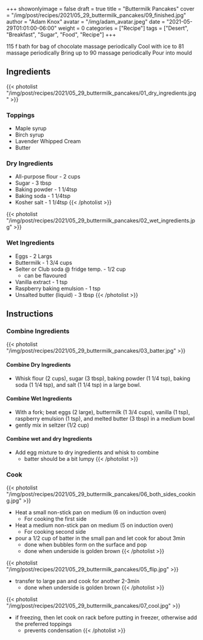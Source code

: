 
+++
showonlyimage = false
draft = true
title = "Buttermilk Pancakes"
cover = "/img/post/recipes/2021/05_29_buttermilk_pancakes/09_finished.jpg"
author = "Adam Knox"
avatar = "/img/adam_avatar.jpeg"
date = "2021-05-29T01:01:00-06:00"
weight = 0
categories = ["Recipe"]
tags = ["Desert", "Breakfast", "Sugar", "Food", "Recipe"]
+++

<!--more-->

115 f bath for bag of chocolate
massage periodically
Cool with ice to 81
massage periodically
Bring up to 90
massage periodically
Pour into mould

## Ingredients
{{< photolist "/img/post/recipes/2021/05_29_buttermilk_pancakes/01_dry_ingredients.jpg" >}}
### Toppings
* Maple syrup
* Birch syrup
* Lavender Whipped Cream
* Butter

### Dry Ingredients
* All-purpose flour - 2 cups
* Sugar - 3 tbsp
* Baking powder - 1 1/4tsp
* Baking soda - 1 1/4tsp
* Kosher salt - 1 1/4tsp
{{< /photolist >}}

{{< photolist "/img/post/recipes/2021/05_29_buttermilk_pancakes/02_wet_ingredients.jpg" >}}
### Wet Ingredients
* Eggs - 2 Largs
* Buttermilk - 1 3/4 cups
* Selter or Club soda @ fridge temp. - 1/2 cup
  * can be flavoured
* Vanilla extract - 1 tsp
* Raspberry baking emulsion - 1 tsp
* Unsalted butter (liquid) - 3 tbsp
{{< /photolist >}}

## Instructions

### Combine Ingredients
{{< photolist "/img/post/recipes/2021/05_29_buttermilk_pancakes/03_batter.jpg" >}}
#### Combine Dry Ingredients
* Whisk flour (2 cups), sugar (3 tbsp), baking powder (1 1/4 tsp), baking soda (1 1/4 tsp), and salt (1 1/4 tsp) in a large bowl.

#### Combine Wet Ingredients
* With a fork; beat eggs (2 large), buttermilk (1 3/4 cups), vanilla (1 tsp), raspberry emulsion  (1 tsp), and melted butter (3 tbsp) in a medium bowl
* gently mix in seltzer (1/2 cup)

#### Combine wet and dry Ingredients
* Add egg mixture to dry ingredients and whisk to combine
  * batter should be a bit lumpy
{{< /photolist >}}

### Cook
{{< photolist "/img/post/recipes/2021/05_29_buttermilk_pancakes/06_both_sides_cooking.jpg" >}}
* Heat a small non-stick pan on medium (6 on induction oven)
  * For cooking the first side
* Heat a medium non-stick pan on medium (5 on induction oven)
  * For cooking second side
* pour a 1/2 cup of batter in the small pan and let cook for about 3min
  * done when bubbles form on the surface and pop
  * done when underside is golden brown
{{< /photolist >}}

{{< photolist "/img/post/recipes/2021/05_29_buttermilk_pancakes/05_flip.jpg" >}}
* transfer to large pan and cook for another 2-3min
  * done when underside is golden brown
{{< /photolist >}}

{{< photolist "/img/post/recipes/2021/05_29_buttermilk_pancakes/07_cool.jpg" >}}
* if freezing, then let cook on rack before putting in freezer, otherwise add the preferred toppings
  * prevents condensation
{{< /photolist >}}